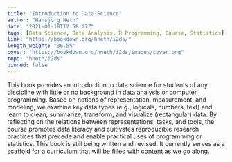 ```yaml
---
title: "Introduction to Data Science"
author: "Hansjörg Neth"
date: "2021-01-18T12:58:27Z"
tags: [Data Science, Data Analysis, R Programming, Course, Statistics]
link: "https://bookdown.org/hneth/i2ds/"
length_weight: "36.5%"
cover: "https://bookdown.org/hneth/i2ds/images/cover.png"
repo: "hneth/i2ds"
pinned: false
---
```


This book provides an introduction to data science for students of any discipline with little or no background in data analysis or computer programming. Based on notions of representation, measurement, and modeling, we examine key data types (e.g., logicals, numbers, text) and learn to clean, summarize, transform, and visualize (rectangular) data. By reflecting on the relations between representations, tasks, and tools, the course promotes data literacy and cultivates reproducible research practices that precede and enable practical uses of programming or statistics. This book is still being written and revised. It currently serves as a scaffold for a curriculum that will be filled with content as we go along.
